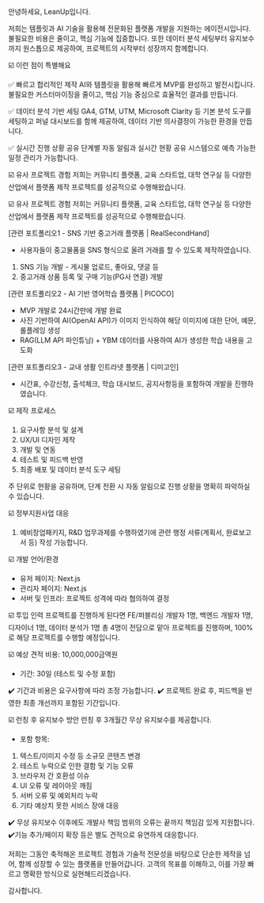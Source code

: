 안녕하세요, LeanUp입니다.

저희는 템플릿과 AI 기술을 활용해 전문화된 플랫폼 개발을 지원하는 에이전시입니다. 불필요한 비용은 줄이고, 핵심 기능에 집중합니다. 또한 데이터 분석 세팅부터 유지보수까지 원스톱으로 제공하여, 프로젝트의 시작부터 성장까지 함께합니다.

☑️ 이런 점이 특별해요

✅ 빠르고 합리적인 제작
AI와 템플릿을 활용해 빠르게 MVP를 완성하고 발전시킵니다.
불필요한 커스터마이징을 줄이고, 핵심 기능 중심으로 효율적인 결과를 만듭니다.

✅ 데이터 분석 기반 세팅
GA4, GTM, UTM, Microsoft Clarity 등 기본 분석 도구를 세팅하고
퍼널 대시보드를 함께 제공하여, 데이터 기반 의사결정이 가능한 환경을 만듭니다.

✅ 실시간 진행 상황 공유
단계별 자동 알림과 실시간 현황 공유 시스템으로 예측 가능한 일정 관리가 가능합니다.

☑️ 유사 프로젝트 경험
저희는 커뮤니티 플랫폼, 교육 스타트업, 대학 연구실 등 다양한 산업에서 플랫폼 제작 프로젝트를 성공적으로 수행해왔습니다.

☑️ 유사 프로젝트 경험
저희는 커뮤니티 플랫폼, 교육 스타트업, 대학 연구실 등 다양한 산업에서 플랫폼 제작 프로젝트를 성공적으로 수행해왔습니다.

[관련 포트폴리오1 - SNS 기반 중고거래 플랫폼 | RealSecondHand]
- 사용자들이 중고물품을 SNS 형식으로 올려 거래를 할 수 있도록 제작하였습니다.
1. SNS 기능 개발 - 게시물 업로드, 좋아요, 댓글 등
2. 중고거래 상품 등록 및 구매 기능(PG사 연결) 개발

[관련 포트폴리오2 - AI 기반 영어학습 플랫폼 | PICOCO]
- MVP 개발로 24시간만에 개발 완료
- 사진 기반하여 AI(OpenAI API)가 이미지 인식하여 해당 이미지에 대한 단어, 예문, 롤플레잉 생성
- RAG(LLM API 파인튜닝) + YBM 데이터를 사용하여 AI가 생성한 학습 내용을 고도화

[관련 포트폴리오3 - 교내 생활 인트라넷 플랫폼 | 디미고인]
- 시간표, 수강신청, 출석체크, 학습 대시보드, 공지사항등을 포함하여 개발을 진행하였습니다.

☑️ 제작 프로세스
1. 요구사항 분석 및 설계
2. UX/UI 디자인 제작
3. 개발 및 연동
4. 테스트 및 피드백 반영
5. 최종 배포 및 데이터 분석 도구 세팅

주 단위로 현황을 공유하며, 단계 전환 시 자동 알림으로 진행 상황을 명확히 파악하실 수 있습니다.

☑️ 정부지원사업 대응
1. 예비창업패키지, R&D 업무과제를 수행하였기에 관련 행정 서류(계획서, 완료보고서 등) 작성 가능합니다.

☑️ 개발 언어/환경
- 유저 페이지: Next.js
- 관리자 페이지: Next.js
- 서버 및 인프라: 프로젝트 성격에 따라 협의하여 결정

☑️ 투입 인력
프로젝트를 진행하게 된다면 FE/퍼블리싱 개발자 1명, 백엔드 개발자 1명, 디자이너 1명, 데이터 분석가 1명
총 4명이 전담으로 맡아 프로젝트를 진행하며, 100%로 해당 프로젝트를 수행할 예정입니다.

☑️ 예상 견적
비용: 10,000,000금액원
- 기간: 30일 (테스트 및 수정 포함)

✔️ 기간과 비용은 요구사항에 따라 조정 가능합니다.
✔️ 프로젝트 완료 후, 피드백을 반영한 최종 개선까지 포함된 기간입니다.

☑️ 런칭 후 유지보수 방안
런칭 후 3개월간 무상 유지보수를 제공합니다.

- 포함 항목:
1. 텍스트/이미지 수정 등 소규모 콘텐츠 변경
2. 테스트 누락으로 인한 결함 및 기능 오류
3. 브라우저 간 호환성 이슈
4. UI 오류 및 레이아웃 깨짐
5. 서버 오류 및 예외처리 누락
6. 기타 예상치 못한 서비스 장애 대응


✔️ 무상 유지보수 이후에도 개발사 책임 범위의 오류는 끝까지 책임감 있게 지원합니다.
✔️기능 추가/페이지 확장 등은 별도 견적으로 유연하게 대응합니다.

저희는 그동안 축적해온 프로젝트 경험과 기술적 전문성을 바탕으로 단순한 제작을 넘어, 함께 성장할 수 있는 플랫폼을 만들어갑니다. 고객의 목표를 이해하고, 이를 가장 빠르고 명확한 방식으로 실현해드리겠습니다.

감사합니다.
